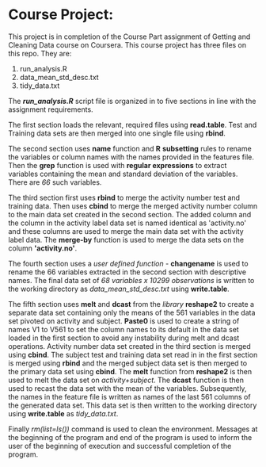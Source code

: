 Course Project:
===============

This project is in completion of the Course Part assignment of Getting and Cleaning Data course on Coursera. This course project has three files on this repo. They are:

1. run_analysis.R
2. data_mean_std_desc.txt
3. tidy_data.txt

The __*run_analysis.R*__ script file is organized in to five sections in line with the assignment requirements.

The first section loads the relevant, required files using **read.table**. Test and Training data sets are then merged into 
one single file using **rbind**.

The second section uses **name** function and **R** **subsetting** rules to rename the variables or column names with the names provided
in the features file. Then the **grep** function is used with **regular expressions** to extract variables containing the mean and standard
deviation of the variables. There are *66* such variables.

The third section first uses **rbind** to merge the activity number test and training data. Then uses **cbind**  to merge the merged
activity number column to the main data set created in the second section. The added column and the column in the activity label data set
is named identical as 'activity.no' and these columns are used to merge the main data set with the activity label data. The 
**merge-by** function is used to merge the data sets on the column **'activity.no'**. 

The fourth section uses a *user defined function* - **changename** is used to rename the 66 variables extracted in the 
second section with descriptive names. The final data set of *68 variables x 10299 observations* is written to the 
working directory as *data_mean_std_desc.txt* using **write.table**.

The fifth section uses **melt** and **dcast** from the *library* **reshape2** to create a separate data set containing only the means
of the 561 variables in the data set pivoted on activity and subject. **Paste0** is used to create a string of names V1 to V561
to set the column names to its default in the data set loaded in the first section to avoid any instability during melt 
and dcast operations. Activity number data set created in the third section is merged using **cbind**. The subject test and
training data set read in in the first section is merged using **rbind** and the merged subject data set is then merged to the 
primary data set using **cbind**. The **melt** function from **reshape2** is then used to melt the data set on *activity+subject*.
The **dcast** function is then used to recast the data set with the mean of the variables. Subsequently, the names in the feature file is written as names of the last 561 columns of the generated data set. This data set is then written to the
working directory using **write.table** as *tidy_data.txt*.

Finally *rm(list=ls())* command is used to clean the environment. Messages at the beginning of the program and end of the program
is used to inform the user of the beginning of execution and successful completion of the program.
